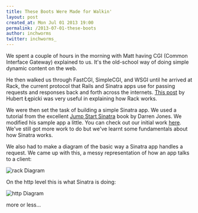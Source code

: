 ```yaml
---
title: These Boots Were Made for Walkin'
layout: post
created_at: Mon Jul 01 2013 19:00
permalink: /2013-07-01-these-boots
author: inchworms
twitter: inchworms_
---
```


We spent a couple of hours in the morning with Matt having CGI (Common Interface Gateway) explained to us. It's the old-school way of doing simple dynamic content on the web.

He then walked us through FastCGI, SimpleCGI, and WSGI until he arrived at Rack, the current protocol that Rails and Sinatra apps use for passing requests and responses back and forth across the internets. [This post](http://www.amberbit.com/blog/introduction-to-rack-middleware) by Hubert Łępicki was very useful in explaining how Rack works.

We were then set the task of building a simple Sinatra app. We used a tutorial from the excellent [Jump Start Sinatra](http://www.sitepoint.com/books/sinatra1/?utm_source=sitepoint&utm_medium=email-newsletter&utm_campaign=sinatra1) book by Darren Jones. We modified his sample app a little. You can check out our initial work [here](https://github.com/inchworms/songs_by_nancy). We've still got more work to do but we've learnt some fundamentals about how Sinatra works.

We also had to make a diagram of the basic way a Sinatra app handles a request. We came up with this, a messy representation of how an app talks to a client:

![rack Diagram](/inchworms/images/rackDiagram.jpg)

On the http level this is what Sinatra is doing:

![http Diagram](/inchworms/images/httpdiagram.jpg)

more or less...

